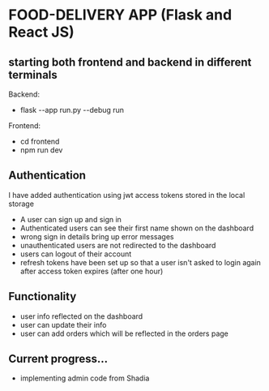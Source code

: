 # FOOD-DELIVERY APP (Flask and React JS)
## starting both frontend and backend in different terminals
Backend:
- flask --app run.py --debug run

Frontend:
- cd frontend
- npm run dev

## Authentication
I have added authentication using jwt access tokens stored in the local storage
- A user can sign up and sign in 
- Authenticated users can see their first name shown on the dashboard
- wrong sign in details bring up error messages
- unauthenticated users are not redirected to the dashboard
- users can logout of their account
- refresh tokens have been set up so that a user isn't asked to login again after access token expires (after one hour)

## Functionality
- user info reflected on the dashboard
- user can update their info
- user can add orders which will be reflected in the orders page

## Current progress...
- implementing admin code from Shadia
